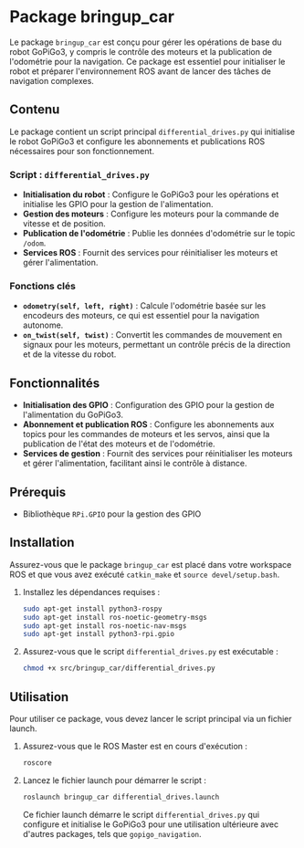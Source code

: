 # Package bringup_car

Le package `bringup_car` est conçu pour gérer les opérations de base du robot GoPiGo3, y compris le contrôle des moteurs et la publication de l'odométrie pour la navigation. Ce package est essentiel pour initialiser le robot et préparer l'environnement ROS avant de lancer des tâches de navigation complexes.

## Contenu

Le package contient un script principal `differential_drives.py` qui initialise le robot GoPiGo3 et configure les abonnements et publications ROS nécessaires pour son fonctionnement.

### Script : `differential_drives.py`

- **Initialisation du robot** : Configure le GoPiGo3 pour les opérations et initialise les GPIO pour la gestion de l'alimentation.
- **Gestion des moteurs** : Configure les moteurs pour la commande de vitesse et de position.
- **Publication de l'odométrie** : Publie les données d'odométrie sur le topic `/odom`.
- **Services ROS** : Fournit des services pour réinitialiser les moteurs et gérer l'alimentation.

### Fonctions clés

- **`odometry(self, left, right)`** : Calcule l'odométrie basée sur les encodeurs des moteurs, ce qui est essentiel pour la navigation autonome.
- **`on_twist(self, twist)`** : Convertit les commandes de mouvement en signaux pour les moteurs, permettant un contrôle précis de la direction et de la vitesse du robot.

## Fonctionnalités

- **Initialisation des GPIO** : Configuration des GPIO pour la gestion de l'alimentation du GoPiGo3.
- **Abonnement et publication ROS** : Configure les abonnements aux topics pour les commandes de moteurs et les servos, ainsi que la publication de l'état des moteurs et de l'odométrie.
- **Services de gestion** : Fournit des services pour réinitialiser les moteurs et gérer l'alimentation, facilitant ainsi le contrôle à distance.

## Prérequis

- Bibliothèque `RPi.GPIO` pour la gestion des GPIO

## Installation

Assurez-vous que le package `bringup_car` est placé dans votre workspace ROS et que vous avez exécuté `catkin_make` et `source devel/setup.bash`.

1. Installez les dépendances requises :

    ```sh
    sudo apt-get install python3-rospy
    sudo apt-get install ros-noetic-geometry-msgs
    sudo apt-get install ros-noetic-nav-msgs
    sudo apt-get install python3-rpi.gpio
    ```

2. Assurez-vous que le script `differential_drives.py` est exécutable :

    ```sh
    chmod +x src/bringup_car/differential_drives.py
    ```

## Utilisation

Pour utiliser ce package, vous devez lancer le script principal via un fichier launch.

1. Assurez-vous que le ROS Master est en cours d'exécution :

    ```sh
    roscore
    ```

2. Lancez le fichier launch pour démarrer le script :

    ```sh
    roslaunch bringup_car differential_drives.launch
    ```

   Ce fichier launch démarre le script `differential_drives.py` qui configure et initialise le GoPiGo3 pour une utilisation ultérieure avec d'autres packages, tels que `gopigo_navigation`.
